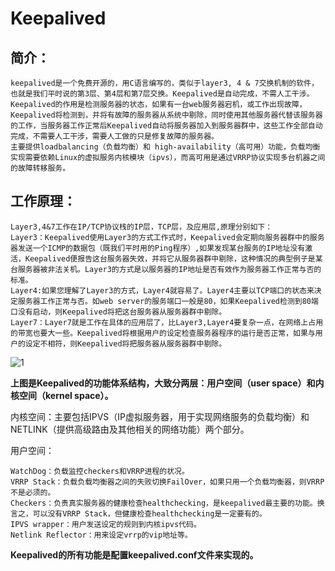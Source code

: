 # Keepalived

## 简介：

    keepalived是一个免费开源的，用C语言编写的，类似于layer3, 4 & 7交换机制的软件，也就是我们平时说的第3层、第4层和第7层交换。Keepalived是自动完成，不需人工干涉。
    Keepalived的作用是检测服务器的状态，如果有一台web服务器宕机，或工作出现故障，Keepalived将检测到，并将有故障的服务器从系统中剔除，同时使用其他服务器代替该服务器的工作，当服务器工作正常后Keepalived自动将服务器加入到服务器群中，这些工作全部自动完成，不需要人工干涉，需要人工做的只是修复故障的服务器。
    主要提供loadbalancing（负载均衡）和 high-availability（高可用）功能，负载均衡实现需要依赖Linux的虚拟服务内核模块（ipvs），而高可用是通过VRRP协议实现多台机器之间的故障转移服务。

## 工作原理：

    Layer3,4&7工作在IP/TCP协议栈的IP层，TCP层，及应用层,原理分别如下：
    Layer3：Keepalived使用Layer3的方式工作式时，Keepalived会定期向服务器群中的服务器发送一个ICMP的数据包（既我们平时用的Ping程序）,如果发现某台服务的IP地址没有激活，Keepalived便报告这台服务器失效，并将它从服务器群中剔除，这种情况的典型例子是某台服务器被非法关机。Layer3的方式是以服务器的IP地址是否有效作为服务器工作正常与否的标准。
    Layer4:如果您理解了Layer3的方式，Layer4就容易了。Layer4主要以TCP端口的状态来决定服务器工作正常与否。如web server的服务端口一般是80，如果Keepalived检测到80端口没有启动，则Keepalived将把这台服务器从服务器群中剔除。
    Layer7：Layer7就是工作在具体的应用层了，比Layer3,Layer4要复杂一点，在网络上占用的带宽也要大一些。Keepalived将根据用户的设定检查服务器程序的运行是否正常，如果与用户的设定不相符，则Keepalived将把服务器从服务器群中剔除。

![1](http://mdpicture-1253499256.file.myqcloud.com/Keepalived/keepalived1.png)

**上图是Keepalived的功能体系结构，大致分两层：用户空间（user space）和内核空间（kernel space）。**

内核空间：主要包括IPVS（IP虚拟服务器，用于实现网络服务的负载均衡）和NETLINK（提供高级路由及其他相关的网络功能）两个部分。

用户空间：

    WatchDog：负载监控checkers和VRRP进程的状况。
    VRRP Stack：负载负载均衡器之间的失败切换FailOver，如果只用一个负载均衡器，则VRRP不是必须的。
    Checkers：负责真实服务器的健康检查healthchecking，是keepalived最主要的功能。换言之，可以没有VRRP Stack，但健康检查healthchecking是一定要有的。
    IPVS wrapper：用户发送设定的规则到内核ipvs代码。
    Netlink Reflector：用来设定vrrp的vip地址等。

**Keepalived的所有功能是配置keepalived.conf文件来实现的。**
